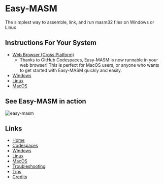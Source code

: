 # Easy-MASM

The simplest way to assemble, link, and run masm32 files on Windows or Linux

## Instructions For Your System

* [Web Browser (Cross Platform)](codespaces)
  * Thanks to GitHub Codespaces, Easy-MASM is now runnable in your web browser! This is perfect for MacOS users, or anyone who wants to get started with Easy-MASM quickly and easily.
* [Windows](Windows)
* [Linux](Linux)
* [MacOS](macos)

## See Easy-MASM in action

![easy-masm](https://user-images.githubusercontent.com/47261508/150897022-f96b097d-8246-435c-8caf-37eb6949b10f.gif)

## Links

- [Home](index)
- [Codespaces](codespaces)
- [Windows](windows)
- [Linux](linux)
- [MacOS](macos)
- [Troubleshooting](troubleshooting)
- [Tips](tips)
- [Credits](credits)
